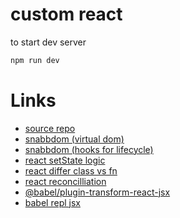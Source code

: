 # custom react

to start dev server

```sh
npm run dev
```

# Links

- [source repo](https://github.com/yandex-praktikum/selfmade-react)
- [snabbdom (virtual dom)](https://github.com/snabbdom)
- [snabbdom (hooks for lifecycle)](https://github.com/snabbdom/snabbdom#hooks)
- [react setState logic](https://overreacted.io/how-does-setstate-know-what-to-do/)
- [react differ class vs fn](https://overreacted.io/how-does-react-tell-a-class-from-a-function/)
- [react reconcilliation](https://ru.legacy.reactjs.org/docs/reconciliation.html)
- [@babel/plugin-transform-react-jsx](https://babeljs.io/docs/babel-plugin-transform-react-jsx/#both-runtimes)
- [babel repl jsx](https://babeljs.io/repl/#?browsers=&build=&builtIns=false&corejs=3.21&spec=false&loose=false&code_lz=MYewdgzgLgBAggBwTAvDAFAKBjAPAEwEsA3APmxzwAsBGGYAGwEMIIA5JgWwFMUAiBACdCnJoICefUgEUw-AErcmwWIQgxpAV0LAA1jCZyYRQVHExBSlbgD0tcpTwJSASVXqmAIxCbYn7QxEYADmMOI-gjAgAO5gMIrKqnEAnAAMMAyEYNzqIABmMABSTMQQAMrAwghQts4UtkRkmACUANxAA&debug=false&forceAllTransforms=false&modules=false&shippedProposals=false&circleciRepo=&evaluate=false&fileSize=false&timeTravel=false&sourceType=module&lineWrap=true&presets=es2015%2Creact%2Cstage-2&prettier=false&targets=&version=7.6.4&externalPlugins=&assumptions=%7B%7D)
